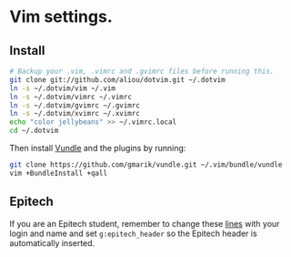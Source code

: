 # Vim settings.

## Install

```sh
# Backup your .vim, .vimrc and .gvimrc files before running this.
git clone git://github.com/aliou/dotvim.git ~/.dotvim
ln -s ~/.dotvim/vim ~/.vim
ln -s ~/.dotvim/vimrc ~/.vimrc
ln -s ~/.dotvim/gvimrc ~/.gvimrc
ln -s ~/.dotvim/xvimrc ~/.xvimrc
echo "color jellybeans" >> ~/.vimrc.local
cd ~/.dotvim
```

Then install [Vundle][l2] and the plugins by running:

```sh
git clone https://github.com/gmarik/vundle.git ~/.vim/bundle/vundle
vim +BundleInstall +qall
```

## Epitech

If you are an Epitech student, remember to change these [lines][l1] with your login
and name and set `g:epitech_header` so the Epitech header is automatically
inserted.

[l1]: https://github.com/aliou/dotvim/blob/master/vim/plugin/epitech.vim#L17-18
[l2]: https://github.com/gmarik/vundle

